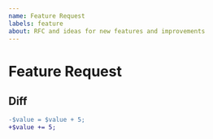 ```yaml
---
name: Feature Request
labels: feature
about: RFC and ideas for new features and improvements
---
```


# Feature Request

<!-- First, thank you for making a request. That takes time and we appreciate that! -->
 
## Diff 

<!-- Use diff here in Markdown: https://stackoverflow.com/a/40883538/1348344 -->

```diff
-$value = $value + 5;
+$value += 5;
```
